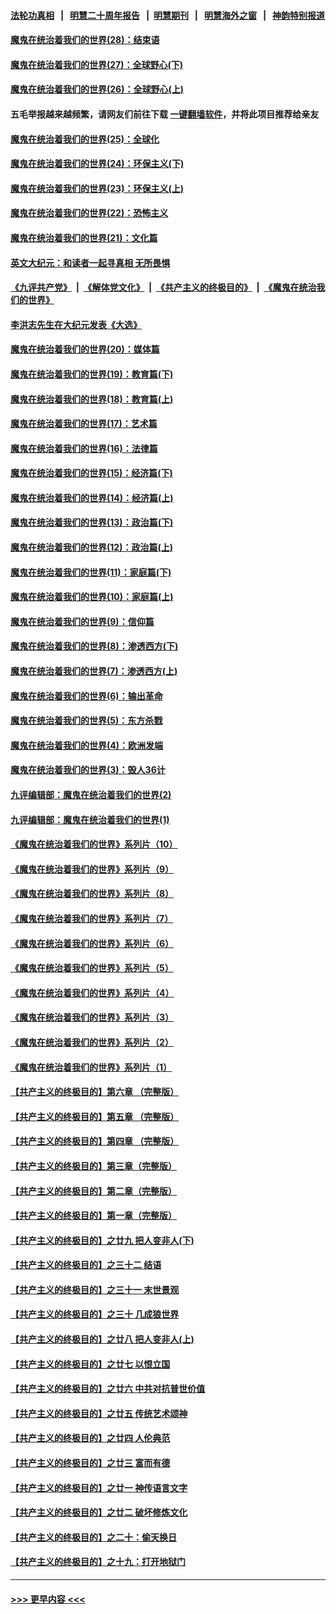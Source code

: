 #### [法轮功真相](https://github.com/gfw-breaker/truth/blob/master/README.md?t=0) &nbsp;&nbsp;|&nbsp;&nbsp; [明慧二十周年报告](https://github.com/gfw-breaker/mh-reports/blob/master/README.md?t=0) &nbsp;&nbsp;|&nbsp;&nbsp;[明慧期刊](https://github.com/gfw-breaker/mh-qikan) &nbsp;&nbsp;|&nbsp;&nbsp; [明慧海外之窗](https://github.com/gfw-breaker/mh-news/blob/master/README.md?t=0) &nbsp;&nbsp;|&nbsp;&nbsp; [神韵特别报道](https://github.com/gfw-breaker/mh-news/blob/master/shenyun.md?t=0)
#### [魔鬼在统治着我们的世界(28)：结束语](../pages/nsc422/n10936246.md?t=06301302) 
#### [魔鬼在统治着我们的世界(27)：全球野心(下)](../pages/nsc422/n10928319.md?t=06301302) 
#### [魔鬼在统治着我们的世界(26)：全球野心(上)](../pages/nsc422/n10900318.md?t=06301302) 
#### 五毛举报越来越频繁，请网友们前往下载 [一键翻墙软件](https://github.com/gfw-breaker/ssr-accounts)，并将此项目推荐给亲友
#### [魔鬼在统治着我们的世界(25)：全球化](../pages/nsc422/n10788205.md?t=06301302) 
#### [魔鬼在统治着我们的世界(24)：环保主义(下)](../pages/nsc422/n10695307.md?t=06301302) 
#### [魔鬼在统治着我们的世界(23)：环保主义(上)](../pages/nsc422/n10688613.md?t=06301302) 
#### [魔鬼在统治着我们的世界(22)：恐怖主义](../pages/nsc422/n10614727.md?t=06301302) 
#### [魔鬼在统治着我们的世界(21)：文化篇](../pages/nsc422/n10597706.md?t=06301302) 
#### [英文大纪元：和读者一起寻真相 无所畏惧](../pages/nsc422/n12542027.md?t=06301302) 
#### [《九评共产党》](https://github.com/begood0513/9ping.md/blob/master/README.md) &nbsp;|&nbsp; [《解体党文化》](../../../../jtdwh.md/blob/master/README.md)  &nbsp;|&nbsp; [《共产主义的终极目的》](../../../../gczydzjmd.md/blob/master/README.md) &nbsp;|&nbsp; [《魔鬼在统治我们的世界》](../../../../mgztzwmdsj.md/blob/master/README.md) 
#### [李洪志先生在大纪元发表《大选》](../pages/nsc422/n12534746.md?t=06301302) 
#### [魔鬼在统治着我们的世界(20)：媒体篇](../pages/nsc422/n10586579.md?t=06301302) 
#### [魔鬼在统治着我们的世界(19)：教育篇(下)](../pages/nsc422/n10564808.md?t=06301302) 
#### [魔鬼在统治着我们的世界(18)：教育篇(上)](../pages/nsc422/n10526970.md?t=06301302) 
#### [魔鬼在统治着我们的世界(17)：艺术篇](../pages/nsc422/n10499093.md?t=06301302) 
#### [魔鬼在统治着我们的世界(16)：法律篇](../pages/nsc422/n10485969.md?t=06301302) 
#### [魔鬼在统治着我们的世界(15)：经济篇(下)](../pages/nsc422/n10469975.md?t=06301302) 
#### [魔鬼在统治着我们的世界(14)：经济篇(上)](../pages/nsc422/n10457370.md?t=06301302) 
#### [魔鬼在统治着我们的世界(13)：政治篇(下)](../pages/nsc422/n10448270.md?t=06301302) 
#### [魔鬼在统治着我们的世界(12)：政治篇(上)](../pages/nsc422/n10444576.md?t=06301302) 
#### [魔鬼在统治着我们的世界(11)：家庭篇(下)](../pages/nsc422/n10440961.md?t=06301302) 
#### [魔鬼在统治着我们的世界(10)：家庭篇(上)](../pages/nsc422/n10435448.md?t=06301302) 
#### [魔鬼在统治着我们的世界(9)：信仰篇](../pages/nsc422/n10432159.md?t=06301302) 
#### [魔鬼在统治着我们的世界(8)：渗透西方(下)](../pages/nsc422/n10429603.md?t=06301302) 
#### [魔鬼在统治着我们的世界(7)：渗透西方(上)](../pages/nsc422/n10426013.md?t=06301302) 
#### [魔鬼在统治着我们的世界(6)：输出革命](../pages/nsc422/n10421536.md?t=06301302) 
#### [魔鬼在统治着我们的世界(5)：东方杀戮](../pages/nsc422/n10417707.md?t=06301302) 
#### [魔鬼在统治着我们的世界(4)：欧洲发端](../pages/nsc422/n10414890.md?t=06301302) 
#### [魔鬼在统治着我们的世界(3)：毁人36计](../pages/nsc422/n10411583.md?t=06301302) 
#### [九评编辑部：魔鬼在统治着我们的世界(2)](../pages/nsc422/n10410036.md?t=06301302) 
#### [九评编辑部：魔鬼在统治着我们的世界(1)](../pages/nsc422/n10406825.md?t=06301302) 
#### [《魔鬼在统治着我们的世界》系列片（10）](../pages/nsc422/n12292670.md?t=06301302) 
#### [《魔鬼在统治着我们的世界》系列片（9）](../pages/nsc422/n12290859.md?t=06301302) 
#### [《魔鬼在统治着我们的世界》系列片（8）](../pages/nsc422/n12287445.md?t=06301302) 
#### [《魔鬼在统治着我们的世界》系列片（7）](../pages/nsc422/n12283425.md?t=06301302) 
#### [《魔鬼在统治着我们的世界》系列片（6）](../pages/nsc422/n12282314.md?t=06301302) 
#### [《魔鬼在统治着我们的世界》系列片（5）](../pages/nsc422/n12281419.md?t=06301302) 
#### [《魔鬼在统治着我们的世界》系列片（4）](../pages/nsc422/n12274024.md?t=06301302) 
#### [《魔鬼在统治着我们的世界》系列片（3）](../pages/nsc422/n12271322.md?t=06301302) 
#### [《魔鬼在统治着我们的世界》系列片（2）](../pages/nsc422/n12269049.md?t=06301302) 
#### [《魔鬼在统治着我们的世界》系列片（1）](../pages/nsc422/n12267575.md?t=06301302) 
#### [【共产主义的终极目的】第六章 （完整版）](../pages/nsc422/n11428913.md?t=06301302) 
#### [【共产主义的终极目的】第五章 （完整版）](../pages/nsc422/n11428912.md?t=06301302) 
#### [【共产主义的终极目的】第四章 （完整版）](../pages/nsc422/n11428907.md?t=06301302) 
#### [【共产主义的终极目的】第三章（完整版）](../pages/nsc422/n11428848.md?t=06301302) 
#### [【共产主义的终极目的】第二章（完整版）](../pages/nsc422/n11428831.md?t=06301302) 
#### [【共产主义的终极目的】第一章（完整版）](../pages/nsc422/n11417651.md?t=06301302) 
#### [【共产主义的终极目的】之廿九 把人变非人(下)](../pages/nsc422/n11344140.md?t=06301302) 
#### [【共产主义的终极目的】之三十二 结语](../pages/nsc422/n11360535.md?t=06301302) 
#### [【共产主义的终极目的】之三十一 末世景观](../pages/nsc422/n11351129.md?t=06301302) 
#### [【共产主义的终极目的】之三十 几成狼世界](../pages/nsc422/n11348280.md?t=06301302) 
#### [【共产主义的终极目的】之廿八 把人变非人(上)](../pages/nsc422/n11340492.md?t=06301302) 
#### [【共产主义的终极目的】之廿七 以恨立国](../pages/nsc422/n11336944.md?t=06301302) 
#### [【共产主义的终极目的】之廿六 中共对抗普世价值](../pages/nsc422/n11324785.md?t=06301302) 
#### [【共产主义的终极目的】之廿五 传统艺术颂神](../pages/nsc422/n11296396.md?t=06301302) 
#### [【共产主义的终极目的】之廿四 人伦典范](../pages/nsc422/n11296397.md?t=06301302) 
#### [【共产主义的终极目的】之廿三 富而有德](../pages/nsc422/n11283598.md?t=06301302) 
#### [【共产主义的终极目的】之廿一 神传语言文字](../pages/nsc422/n11263265.md?t=06301302) 
#### [【共产主义的终极目的】之廿二 破坏修炼文化](../pages/nsc422/n11245728.md?t=06301302) 
#### [【共产主义的终极目的】之二十：偷天换日](../pages/nsc422/n11238846.md?t=06301302) 
#### [【共产主义的终极目的】之十九：打开地狱门](../pages/nsc422/n11206376.md?t=06301302) 

----
#### [ >>> 更早内容 <<< ](../indexes/nsc422-earlier.md)
